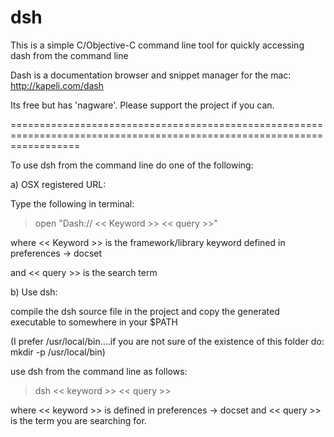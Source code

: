 dsh
===

This is a simple C/Objective-C command line tool for quickly accessing dash from the command line


Dash is a documentation browser and snippet manager for the mac: http://kapeli.com/dash

Its free but has 'nagware'. Please support the project if you can.


========================================================================================================================

To use dsh from the command line do one of the following:

a) OSX registered URL:

Type the following in terminal: 

> open "Dash:// << Keyword >> << query >>"

where << Keyword >> is the framework/library keyword defined in preferences -> docset

and << query >> is the search term

b) Use dsh:

compile the dsh source file in the project and copy the generated executable to somewhere in your $PATH 

(I prefer /usr/local/bin....if you are not sure of the existence of this folder do: mkdir -p /usr/local/bin)

use dsh from the command line as follows: 

> dsh << keyword >> << query >>

where << keyword >> is defined in preferences -> docset and << query >> is the term you are searching for.




